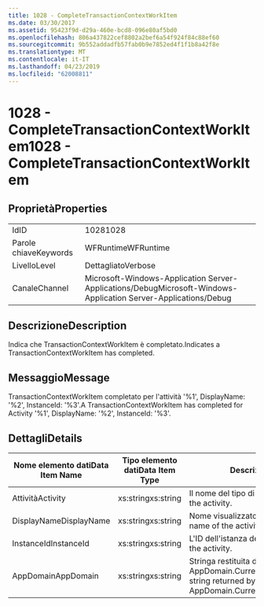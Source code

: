 ```yaml
---
title: 1028 - CompleteTransactionContextWorkItem
ms.date: 03/30/2017
ms.assetid: 95423f9d-d29a-460e-bcd8-096e80af5bd0
ms.openlocfilehash: 806a437822cef8802a2bef6a54f924f84c88ef60
ms.sourcegitcommit: 9b552addadfb57fab0b9e7852ed4f1f1b8a42f8e
ms.translationtype: MT
ms.contentlocale: it-IT
ms.lasthandoff: 04/23/2019
ms.locfileid: "62008811"
---
```

# <a name="1028---completetransactioncontextworkitem"></a><span data-ttu-id="3da80-102">1028 - CompleteTransactionContextWorkItem</span><span class="sxs-lookup"><span data-stu-id="3da80-102">1028 - CompleteTransactionContextWorkItem</span></span>
## <a name="properties"></a><span data-ttu-id="3da80-103">Proprietà</span><span class="sxs-lookup"><span data-stu-id="3da80-103">Properties</span></span>  
  
|||  
|-|-|  
|<span data-ttu-id="3da80-104">Id</span><span class="sxs-lookup"><span data-stu-id="3da80-104">ID</span></span>|<span data-ttu-id="3da80-105">1028</span><span class="sxs-lookup"><span data-stu-id="3da80-105">1028</span></span>|  
|<span data-ttu-id="3da80-106">Parole chiave</span><span class="sxs-lookup"><span data-stu-id="3da80-106">Keywords</span></span>|<span data-ttu-id="3da80-107">WFRuntime</span><span class="sxs-lookup"><span data-stu-id="3da80-107">WFRuntime</span></span>|  
|<span data-ttu-id="3da80-108">Livello</span><span class="sxs-lookup"><span data-stu-id="3da80-108">Level</span></span>|<span data-ttu-id="3da80-109">Dettagliato</span><span class="sxs-lookup"><span data-stu-id="3da80-109">Verbose</span></span>|  
|<span data-ttu-id="3da80-110">Canale</span><span class="sxs-lookup"><span data-stu-id="3da80-110">Channel</span></span>|<span data-ttu-id="3da80-111">Microsoft-Windows-Application Server-Applications/Debug</span><span class="sxs-lookup"><span data-stu-id="3da80-111">Microsoft-Windows-Application Server-Applications/Debug</span></span>|  
  
## <a name="description"></a><span data-ttu-id="3da80-112">Descrizione</span><span class="sxs-lookup"><span data-stu-id="3da80-112">Description</span></span>  
 <span data-ttu-id="3da80-113">Indica che TransactionContextWorkItem è completato.</span><span class="sxs-lookup"><span data-stu-id="3da80-113">Indicates a TransactionContextWorkItem has completed.</span></span>  
  
## <a name="message"></a><span data-ttu-id="3da80-114">Messaggio</span><span class="sxs-lookup"><span data-stu-id="3da80-114">Message</span></span>  
 <span data-ttu-id="3da80-115">TransactionContextWorkItem completato per l'attività '%1', DisplayName: '%2', InstanceId: '%3'.</span><span class="sxs-lookup"><span data-stu-id="3da80-115">A TransactionContextWorkItem has completed for Activity '%1', DisplayName: '%2', InstanceId: '%3'.</span></span>  
  
## <a name="details"></a><span data-ttu-id="3da80-116">Dettagli</span><span class="sxs-lookup"><span data-stu-id="3da80-116">Details</span></span>  
  
|<span data-ttu-id="3da80-117">Nome elemento dati</span><span class="sxs-lookup"><span data-stu-id="3da80-117">Data Item Name</span></span>|<span data-ttu-id="3da80-118">Tipo elemento dati</span><span class="sxs-lookup"><span data-stu-id="3da80-118">Data Item Type</span></span>|<span data-ttu-id="3da80-119">Descrizione</span><span class="sxs-lookup"><span data-stu-id="3da80-119">Description</span></span>|  
|--------------------|--------------------|-----------------|  
|<span data-ttu-id="3da80-120">Attività</span><span class="sxs-lookup"><span data-stu-id="3da80-120">Activity</span></span>|<span data-ttu-id="3da80-121">xs:string</span><span class="sxs-lookup"><span data-stu-id="3da80-121">xs:string</span></span>|<span data-ttu-id="3da80-122">Il nome del tipo di attività.</span><span class="sxs-lookup"><span data-stu-id="3da80-122">The type name of the activity.</span></span>|  
|<span data-ttu-id="3da80-123">DisplayName</span><span class="sxs-lookup"><span data-stu-id="3da80-123">DisplayName</span></span>|<span data-ttu-id="3da80-124">xs:string</span><span class="sxs-lookup"><span data-stu-id="3da80-124">xs:string</span></span>|<span data-ttu-id="3da80-125">Nome visualizzato dell'attività.</span><span class="sxs-lookup"><span data-stu-id="3da80-125">The display name of the activity.</span></span>|  
|<span data-ttu-id="3da80-126">InstanceId</span><span class="sxs-lookup"><span data-stu-id="3da80-126">InstanceId</span></span>|<span data-ttu-id="3da80-127">xs:string</span><span class="sxs-lookup"><span data-stu-id="3da80-127">xs:string</span></span>|<span data-ttu-id="3da80-128">L'ID dell'istanza dell'attività.</span><span class="sxs-lookup"><span data-stu-id="3da80-128">The instance id of the activity.</span></span>|  
|<span data-ttu-id="3da80-129">AppDomain</span><span class="sxs-lookup"><span data-stu-id="3da80-129">AppDomain</span></span>|<span data-ttu-id="3da80-130">xs:string</span><span class="sxs-lookup"><span data-stu-id="3da80-130">xs:string</span></span>|<span data-ttu-id="3da80-131">Stringa restituita da AppDomain.CurrentDomain.FriendlyName.</span><span class="sxs-lookup"><span data-stu-id="3da80-131">The string returned by AppDomain.CurrentDomain.FriendlyName.</span></span>|
